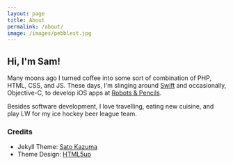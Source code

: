 ```yaml
---
layout: page
title: About
permalink: /about/
image: /images/pebblest.jpg
---
```

## Hi, I'm Sam!

Many moons ago I turned coffee into some sort of combination of PHP, HTML, CSS,
and JS. These days, I'm slinging around [Swift](http://swift.org) and
occasionally, Objective-C, to develop iOS apps at [Robots &
Pencils](http://www.robotsandpencils.com).

Besides software development, I love travelling, eating new cuisine, and play 
LW for my ice hockey beer league team.

### Credits

- Jekyll Theme: [Sato Kazuma](https://github.com/satokazuma)
- Theme Design: [HTML5up](http://html5up.net/)

